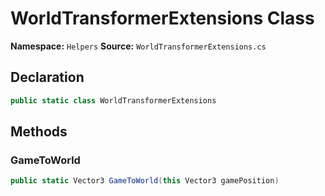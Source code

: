 # WorldTransformerExtensions Class

**Namespace:** `Helpers`
**Source:** `WorldTransformerExtensions.cs`

## Declaration

```csharp
public static class WorldTransformerExtensions
```

## Methods

### GameToWorld

```csharp
public static Vector3 GameToWorld(this Vector3 gamePosition)
```

